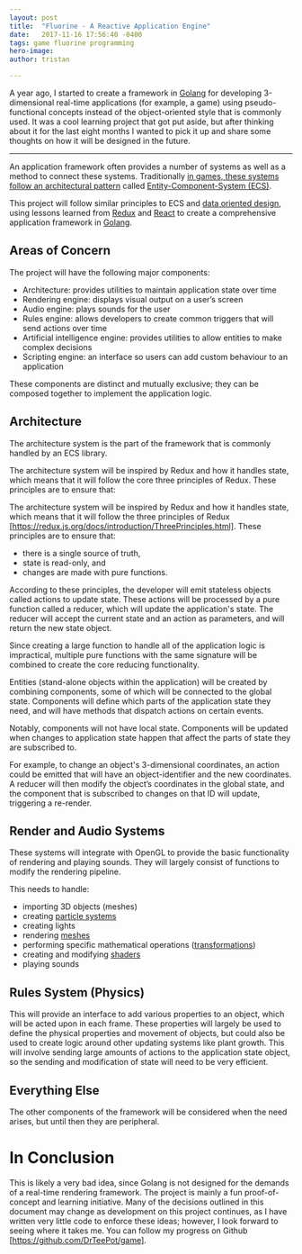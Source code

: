 ```yaml
---
layout: post
title:  "Fluorine - A Reactive Application Engine"
date:   2017-11-16 17:56:40 -0400
tags: game fluorine programming
hero-image:
author: tristan

---
```


A year ago, I started to create a framework in [Golang](https://golang.org) for
developing 3-dimensional real-time applications (for example, a game) using
pseudo-functional concepts instead of the object-oriented style that is commonly
used. It was a cool learning project that got put aside, but after thinking
about it for the last eight months I wanted to pick it up and share some
thoughts on how it will be designed in the future.

--------------------------------------------------------------------------------

An application framework often provides a number of systems as well as a method
to connect these systems. Traditionally [in games, these systems follow an
architectural pattern](https://shaneenishry.com/blog/2014/12/27/misconceptions-of-component-based-entity-systems/)
called [Entity-Component-System (ECS)](https://en.wikipedia.org/wiki/Entity%E2%80%93component%E2%80%93system).

This project will follow similar principles to ECS and [data oriented design](https://en.wikipedia.org/wiki/Data-oriented_design),
using lessons learned from [Redux](https://redux.js.org) and [React](https://reactjs.org)
to create a comprehensive application framework in [Golang](https://golang.org).

## Areas of Concern

The project will have the following major components:

* Architecture: provides utilities to maintain application state over time
* Rendering engine: displays visual output on a user’s screen
* Audio engine: plays sounds for the user
* Rules engine: allows developers to create common triggers that will send
actions over time
* Artificial intelligence engine: provides utilities to allow entities to make
complex decisions
* Scripting engine: an interface so users can add custom behaviour to an
application

These components are distinct and mutually exclusive; they can be composed
together to implement the application logic.

## Architecture

The architecture system is the part of the framework that is commonly handled by
an ECS library.

The architecture system will be inspired by Redux and how it handles state,
which means that it will follow the core three principles of Redux. These
principles are to ensure that:

The architecture system will be inspired by Redux and how it handles state,
which means that it will follow the three principles of Redux
[https://redux.js.org/docs/introduction/ThreePrinciples.html]. These principles
are to ensure that:

* there is a single source of truth,
* state is read-only, and
* changes are made with pure functions.

According to these principles, the developer will emit stateless objects called
actions to update state. These actions will be processed by a pure function
called a reducer, which will update the application's state. The reducer will
accept the current state and an action as parameters, and will return the new
state object.

Since creating a large function to handle all of the application logic is
impractical, multiple pure functions with the same signature will be combined to
create the core reducing functionality.

Entities (stand-alone objects within the application) will be created by
combining components, some of which will be connected to the global state.
Components will define which parts of the application state they need, and will
have methods that dispatch actions on certain events.

Notably, components will not have local state. Components will be updated when
changes to application state happen that affect the parts of state they are
subscribed to.

For example, to change an object's 3-dimensional coordinates, an action could be
emitted that will have an object-identifier and the new coordinates. A reducer
will then modify the object’s coordinates in the global state, and the component
that is subscribed to changes on that ID will update, triggering a re-render.

## Render and Audio Systems

These systems will integrate with OpenGL to provide the basic functionality of
rendering and playing sounds. They will largely consist of functions to modify
the rendering pipeline.

This needs to handle:

* importing 3D objects (meshes)
* creating [particle systems](https://en.wikipedia.org/wiki/Particle_system)
* creating lights
* rendering [meshes](https://www.khronos.org/opengl/wiki/Vertex_Rendering)
* performing specific mathematical operations ([transformations](https://open.gl/transformations))
* creating and modifying [shaders](https://www.khronos.org/opengl/wiki/Shader)
* playing sounds

## Rules System (Physics)

This will provide an interface to add various properties to an object, which
will be acted upon in each frame. These properties will largely be used to
define the physical properties and movement of objects, but could also be used
to create logic around other updating systems like plant growth. This will
involve sending large amounts of actions to the application state object, so the
sending and modification of state will need to be very efficient.

## Everything Else

The other components of the framework will be considered when the need arises,
but until then they are peripheral.

# In Conclusion

This is likely a very bad idea, since Golang is not designed for the demands of
a real-time rendering framework. The project is mainly a fun proof-of-concept
and learning initiative. Many of the decisions outlined in this document may
change as development on this project continues, as I have written very little
code to enforce these ideas; however, I look forward to seeing where it takes
me. You can follow my progress on Github [https://github.com/DrTeePot/game].
